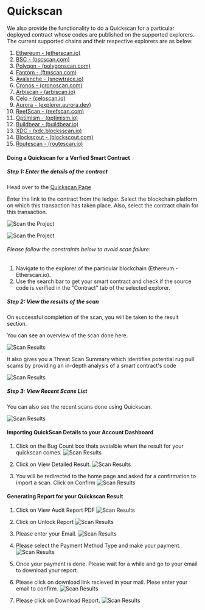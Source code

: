 # Quickscan

We also provide the functionality to do a Quickscan for a particular deployed contract whose codes are published on the supported explorers. The current supported chains and their respective explorers are as below.

1. [Ethereum - (etherscan.io)](https://etherscan.io/)
2. [BSC - (bscscan.com)](https://bscscan.com/)
3. [Polygon - (polygonscan.com)](https://polygonscan.com/)
4. [Fantom - (ftmscan.com)](https://ftmscan.com/)
5. [Avalanche - (snowtrace.io)](https://snowtrace.io/)
6. [Cronos - (cronoscan.com)](https://cronoscan.com/)
7. [Arbiscan - (arbiscan.io)](https://arbiscan.io/)
8. [Celo - (celoscan.io)](https://celoscan.io/)
9. [Aurora - (explorer.aurora.dev)](https://explorer.aurora.dev/)
10. [ReefScan - (reefscan.com)](https://reefscan.com/)
11. [Optimism - (optimism.io)](https://www.optimism.io/)
12. [Buildbear - (buildbear.io)](https://buildbear.io/)
13. [XDC - (xdc.blocksscan.io)](https://xdc.blocksscan.io/)
14. [Blockscout - (blockscout.com)](https://www.blockscout.com/)
15. [Routescan - (routescan.io)](https://routescan.io/)

#### Doing a Quickscan for a Verfied Smart Contract

##### Step 1: Enter the details of the contract

Head over to the [Quickscan Page](https://solidityscan.com/quickscan)

Enter the link to the contract from the ledger. Select the blockchain platform on which this transaction has taken place. Also, select the contract chain for this transaction.

![Scan the Project](./assets/images/quickscan/quickscan_form_2.png)

![Scan the Project](./assets/images/quickscan/quickscan_form.png)

###### Please follow the constraints below to avoid scan failure:

1. Navigate to the explorer of the particular blockchain (Ethereum - Etherscan.io).
2. Use the search bar to get your smart contract and check if the source code is verified in the "Contract" tab of the selected explorer.

##### Step 2: View the results of the scan

On successful completion of the scan, you will be taken to the result section.

You can see an overview of the scan done here.

![Scan Results](./assets/images/quickscan/quickscan_result.png)

It also gives you a Threat Scan Summary which identifies potential rug pull scams by providing an in-depth analysis of a smart contract's code

![Scan Results](./assets/images/quickscan/threatscan_result.png)

##### Step 3: View Recent Scans List

You can also see the recent scans done using Quickscan.

![Scan Results](./assets/images/quickscan/recent_scan_list.png)

#### Importing QuickScan Details to your Account Dashboard

1.  Click on the Bug Count box thats avaialble when the result for your quickscan comes.
    ![Scan Results](./assets/images/quickscan/quickscan_result.png)

2.  Click on View Detailed Result.
    ![Scan Results](./assets/images/quickscan/quickscan_detailed_result.png)

3.  You will be redirected to the home page and asked for a confirmation to import a scan. Click on Confirm
    ![Scan Results](./assets/images/quickscan/quickscan_import_result.png)

#### Generating Report for your Quickscan Result

1. Click on View Audit Report PDF
   ![Scan Results](./assets/images/quickscan/quickscan_result.png)

2. Click on Unlock Report
   ![Scan Results](./assets/images/quickscan/quickscan_report.png)

3. Please enter your Email.
   ![Scan Results](./assets/images/quickscan/quickscan_confirm_email.png)

4. Please select the Payment Method Type and make your payment.
   ![Scan Results](./assets/images/quickscan/quickscan_payment.png)

5. Once your payment is done. Please wait for a while and go to your email to download your report.

6. Please click on download link recieved in your mail. Plese enter your email to confirm.
   ![Scan Results](./assets/images/quickscan/quickscan_confirm_email.png)

7. Please click on Download Report.
   ![Scan Results](./assets/images/quickscan/quickscan_confirm_report.png)
